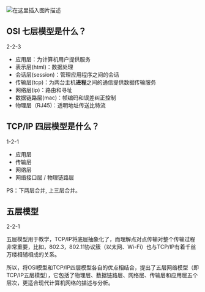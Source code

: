 ![在这里插入图片描述](https://cdn.jsdelivr.net/gh/sword4869/pic1@main/images202406162136433.png)

## OSI 七层模型是什么？

2-2-3

- 应用层：为计算机用户提供服务
- 表示层(html)：数据处理
- 会话层(session)：管理应用程序之间的会话
- 传输层(tcp)：为两台主机**进程**之间的通信提供数据传输服务
- 网络层(ip)：路由和寻址
- 数据链路层(mac)：帧编码和误差纠正控制
- 物理层（RJ45)：透明地址传送比特流

## TCP/IP 四层模型是什么？

1-2-1

- 应用层
- 传输层
- 网络层
- 网络接口层 / 物理链路层

PS：下两层合并, 上三层合并。

## 五层模型

2-2-1

五层模型用于教学，TCP/IP将底层抽象化了，而理解点对点传输对整个传输过程非常重要，比如，802.3，802.11协议簇（以太网、Wi-Fi）也与TCP/IP有着千丝万缕相辅相成的关系。

所以，将OSI模型和TCP/IP四层模型各自的优点相结合，提出了五层网络模型（即TCP/IP五层模型），它包括了物理层、数据链路层、网络层、传输层和应用层五个层次，更适合现代计算机网络的描述与分析。